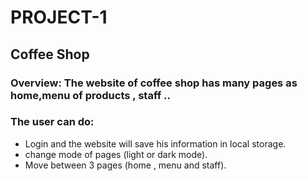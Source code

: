 # PROJECT-1

## Coffee Shop

### Overview: The website of coffee shop has many pages as home,menu of products , staff ..
### The user can do:
- Login and the website will save his information in local storage.
- change mode of pages (light or dark mode).
- Move between 3 pages (home , menu and staff).
